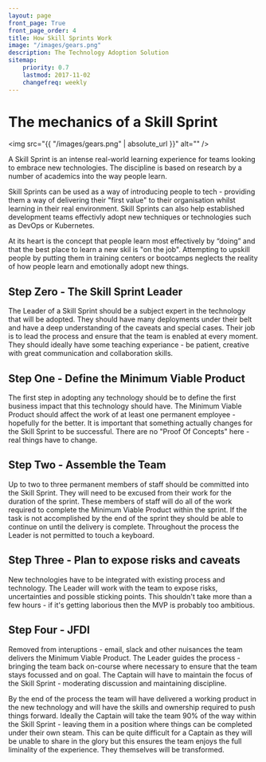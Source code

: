 ```yaml
---
layout: page
front_page: True
front_page_order: 4
title: How Skill Sprints Work
image: "/images/gears.png"
description: The Technology Adoption Solution
sitemap:
    priority: 0.7
    lastmod: 2017-11-02
    changefreq: weekly
---
```


# The mechanics of a Skill Sprint

<span class="image right"><img src="{{ "/images/gears.png" | absolute_url }}" alt="" /></span>

A Skill Sprint is an intense real-world learning experience for teams looking to embrace new technologies. The discipline is based on research by a number of academics into the way people learn. 

Skill Sprints can be used as a way of introducing people to tech - providing them a way of delivering their "first value" to their organisation whilst learning in their real environment. Skill Sprints can also help established development teams effectivly adopt new techniques or technologies such as DevOps or Kubernetes.

At its heart is the concept that people learn most effectively by “doing” and that the best place to learn a new skil is "on the job". Attempting to upskill people by putting them in training centers or bootcamps neglects the reality of how people learn and emotionally adopt new things.

<div class="box">
<h2>Step Zero - The Skill Sprint Leader</h2>
The Leader of a Skill Sprint should be a subject expert in the technology that will be adopted. They should have many deployments under their belt and have a deep understanding of the caveats and special cases. Their job is to lead the process and ensure that the team is enabled at every moment. They should ideally have some teaching experiance - be patient, creative with great communication and collaboration skills.
</div>

<div class="box">
<h2>Step One - Define the Minimum Viable Product</h2>
The first step in adopting any technology should be to define the first business impact that this technology should have. The Minimum Viable Product should affect the work of at least one permanent employee - hopefully for the better. It is important that something actually changes for the Skill Sprint to be successful. There are no "Proof Of Concepts" here - real things have to change.
</div>

<div class="box">
<h2>Step Two - Assemble the Team</h2>
Up to two to three permanent members of staff should be committed into the Skill Sprint. They will need to be  excused from their work for the duration of the sprint. These members of staff will do all of the work required to complete the Minimum Viable Product within the sprint. If the task is not accomplished by the end of the sprint they should be able to continue on until the delivery is complete. Throughout the process the Leader is not permitted to touch a keyboard.
</div>

<div class="box">
<h2>Step Three - Plan to expose risks and caveats</h2>
New technologies have to be integrated with existing process and technology. The Leader will work with the team to expose risks, uncertainties and possible sticking points. This shouldn't take more than a few hours - if it's getting laborious then the MVP is probably too ambitious.
</div>

<div class="box">
<h2>Step Four - JFDI</h2>
Removed from interuptions - email, slack and other nuisances the team delivers the Minimum Viable Product. The Leader guides the process - bringing the team back on-course where necessary to ensure that the team stays focussed and on goal. The Captain will have to maintain the focus of the Skill Sprint - moderating discussion and maintaining discipline.
</div>

By the end of the process the team will have delivered a working product in the new technology and will have the skills and ownership required to push things forward. Ideally the Captain will take the team 90% of the way within the Skill Sprint - leaving them in a position where things can be completed under their own steam. This can be quite difficult for a Captain as they will be unable to share in the glory but this ensures the team enjoys the full liminality of the experience. They themselves will be transformed.